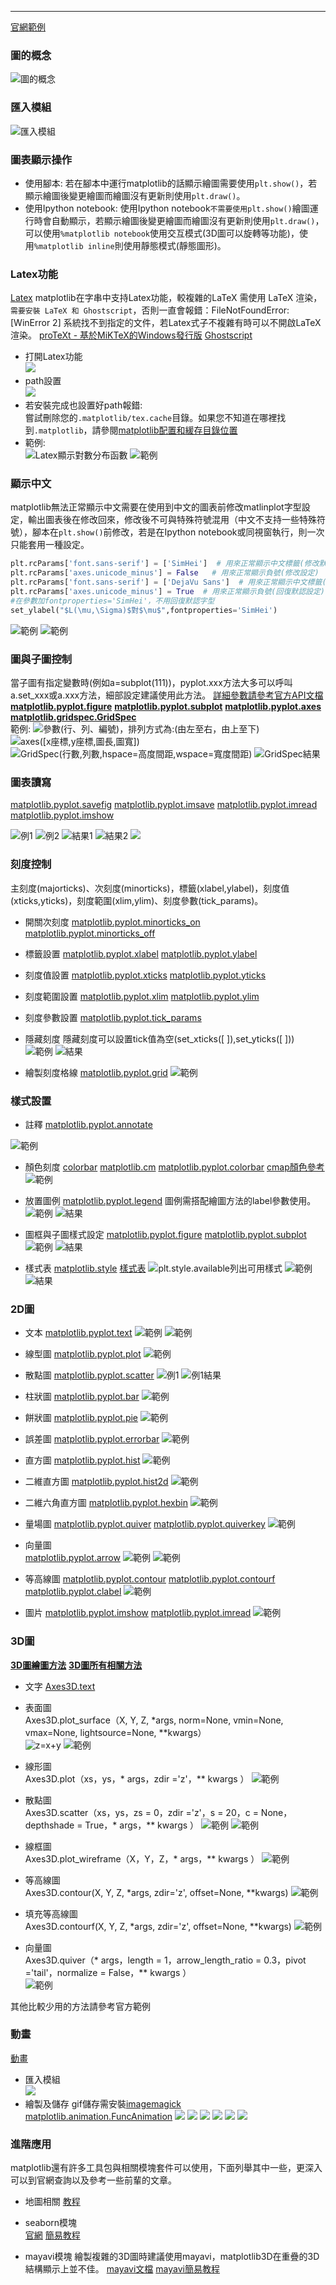 ---
[官網範例](https://matplotlib.org/gallery/index.html)
### 圖的概念 ###
![圖的概念](https://upload-images.jianshu.io/upload_images/13539817-0923382df220fd19.png?imageMogr2/auto-orient/strip%7CimageView2/2/w/1240)

### 匯入模組 ###   
![匯入模組](https://upload-images.jianshu.io/upload_images/13539817-f90dbd0c387b1355.png?imageMogr2/auto-orient/strip%7CimageView2/2/w/1240)

### 圖表顯示操作 ###
- 使用腳本:
若在腳本中運行matplotlib的話顯示繪圖需要使用`plt.show()`，若顯示繪圖後變更繪圖而繪圖沒有更新則使用`plt.draw()`。
- 使用Ipython notebook:
使用Ipython notebook`不需要使用plt.show()`繪圖運行時會自動顯示，若顯示繪圖後變更繪圖而繪圖沒有更新則使用`plt.draw()`，可以使用`%matplotlib notebook`使用交互模式(3D圖可以旋轉等功能)，使用`%matplotlib inline`則使用靜態模式(靜態圖形)。

### Latex功能 ###
[Latex](https://matplotlib.org/users/usetex.html)
matplotlib在字串中支持Latex功能，較複雜的LaTeX 需使用 LaTeX 渲染，`需要安裝 LaTeX 和 Ghostscript`，否則一直會報錯：FileNotFoundError: [WinError 2] 系統找不到指定的文件，若Latex式子不複雜有時可以不開啟LaTeX渲染。
[proTeXt - 基於MiKTeX的Windows發行版](https://www.tug.org/protext/)
[Ghostscript ](https://www.ghostscript.com/)
- 打開Latex功能      
![](https://upload-images.jianshu.io/upload_images/13539817-2f385a1f6d90d0d9.png?imageMogr2/auto-orient/strip%7CimageView2/2/w/1240)
- path設置    
![](https://upload-images.jianshu.io/upload_images/13539817-f88b686e6dbd5607.png?imageMogr2/auto-orient/strip%7CimageView2/2/w/1240)
- 若安裝完成也設置好path報錯:     
嘗試刪除您的`.matplotlib/tex.cache`目錄。如果您不知道在哪裡找到`.matplotlib`，請參閱[matplotlib配置和緩存目錄位置](https://matplotlib.org/faq/troubleshooting_faq.html#locating-matplotlib-config-dir)
- 範例:         
![Latex顯示對數分布函數](https://upload-images.jianshu.io/upload_images/13539817-70463dbb46c5c652.png?imageMogr2/auto-orient/strip%7CimageView2/2/w/1240)    ![範例](https://upload-images.jianshu.io/upload_images/13539817-84a75c7feeb66e8a.png?imageMogr2/auto-orient/strip%7CimageView2/2/w/1240)

### 顯示中文 ###
matplotlib無法正常顯示中文需要在使用到中文的圖表前修改matlinplot字型設定，輸出圖表後在修改回來，修改後不可與特殊符號混用（中文不支持一些特殊符號），腳本在`plt.show()`前修改，若是在Ipython notebook或同視窗執行，則一次只能套用一種設定。
```python
plt.rcParams['font.sans-serif'] = ['SimHei']  # 用來正常顯示中文標籤(修改默認字型)
plt.rcParams['axes.unicode_minus'] = False   # 用來正常顯示負號(修改設定)
plt.rcParams['font.sans-serif'] = ['DejaVu Sans']  # 用來正常顯示中文標籤(回復默認字型)
plt.rcParams['axes.unicode_minus'] = True  # 用來正常顯示負號(回復默認設定)
#在參數加fontproperties='SimHei'，不用回復默認字型
set_ylabel("$L(\mu,\Sigma)$對$\mu$",fontproperties='SimHei')
```       
![範例](https://upload-images.jianshu.io/upload_images/13539817-8ae8a88154b2e555.png?imageMogr2/auto-orient/strip%7CimageView2/2/w/1240)    ![範例](https://upload-images.jianshu.io/upload_images/13539817-b25f5922ca39e435.png?imageMogr2/auto-orient/strip%7CimageView2/2/w/1240)

### 圖與子圖控制 ###
當子圖有指定變數時(例如a=subplot(111))，pyplot.xxx方法大多可以呼叫a.set_xxx或a.xxx方法，細部設定建議使用此方法。
[詳細參數請參考官方API文檔](https://matplotlib.org/api/_as_gen/matplotlib.pyplot.html#module-matplotlib.pyplot)
[**matplotlib.pyplot.figure**](https://matplotlib.org/api/_as_gen/matplotlib.pyplot.figure.html#matplotlib.pyplot.figure)
[**matplotlib.pyplot.subplot**](https://matplotlib.org/api/_as_gen/matplotlib.pyplot.subplot.html#matplotlib.pyplot.subplot)
[**matplotlib.pyplot.axes**](https://matplotlib.org/api/_as_gen/matplotlib.pyplot.axes.html#matplotlib.pyplot.axes)
[**matplotlib.gridspec.GridSpec**](https://matplotlib.org/api/_as_gen/matplotlib.gridspec.GridSpec.html)     
範例:
![參數(行、列、編號)，排列方式為:(由左至右，由上至下)](https://upload-images.jianshu.io/upload_images/13539817-d380b0534fc9d367.png?imageMogr2/auto-orient/strip%7CimageView2/2/w/1240)    ![axes([x座標,y座標,圖長,圖寬])](https://upload-images.jianshu.io/upload_images/13539817-d5b0680d09bc657b.png?imageMogr2/auto-orient/strip%7CimageView2/2/w/1240)     ![GridSpec(行數,列數,hspace=高度間距,wspace=寬度間距)](https://upload-images.jianshu.io/upload_images/13539817-4f293e541f9101de.png?imageMogr2/auto-orient/strip%7CimageView2/2/w/1240)      ![GridSpec結果](https://upload-images.jianshu.io/upload_images/13539817-42c2711b180d9e47.png?imageMogr2/auto-orient/strip%7CimageView2/2/w/1240)    

### 圖表讀寫 ###
[matplotlib.pyplot.savefig](https://matplotlib.org/api/_as_gen/matplotlib.pyplot.savefig.html#matplotlib.pyplot.savefig)
[matplotlib.pyplot.imsave](https://matplotlib.org/api/_as_gen/matplotlib.pyplot.imsave.html#matplotlib.pyplot.imsave)
[matplotlib.pyplot.imread](https://matplotlib.org/api/_as_gen/matplotlib.pyplot.imread.html)
[matplotlib.pyplot.imshow](https://matplotlib.org/api/_as_gen/matplotlib.pyplot.imshow.html#matplotlib.pyplot.imshow)

![例1](https://upload-images.jianshu.io/upload_images/13539817-122c5eca763dbf80.png?imageMogr2/auto-orient/strip%7CimageView2/2/w/1240)     ![例2](https://upload-images.jianshu.io/upload_images/13539817-9737f4c61d646b4b.png?imageMogr2/auto-orient/strip%7CimageView2/2/w/1240)    ![結果1](https://upload-images.jianshu.io/upload_images/13539817-5836383d49985bd5.png?imageMogr2/auto-orient/strip%7CimageView2/2/w/1240)    ![結果2](https://upload-images.jianshu.io/upload_images/13539817-badc4060f60a6fb0.png?imageMogr2/auto-orient/strip%7CimageView2/2/w/1240)    ![](https://upload-images.jianshu.io/upload_images/13539817-0abf04405d1bb938.png?imageMogr2/auto-orient/strip%7CimageView2/2/w/1240)


### 刻度控制 ###
主刻度(majorticks)、次刻度(minorticks)，標籤(xlabel,ylabel)，刻度值(xticks,yticks)，刻度範圍(xlim,ylim)、刻度參數(tick_params)。
- 開關次刻度
[matplotlib.pyplot.minorticks_on](https://matplotlib.org/api/_as_gen/matplotlib.pyplot.minorticks_on.html#matplotlib.pyplot.minorticks_on)
[matplotlib.pyplot.minorticks_off](https://matplotlib.org/api/_as_gen/matplotlib.pyplot.minorticks_off.html#matplotlib.pyplot.minorticks_off)
- 標籤設置
[matplotlib.pyplot.xlabel](https://matplotlib.org/api/_as_gen/matplotlib.pyplot.xlabel.html#matplotlib.pyplot.xlabel)
[matplotlib.pyplot.ylabel](https://matplotlib.org/api/_as_gen/matplotlib.pyplot.ylabel.html#matplotlib.pyplot.ylabel)
- 刻度值設置
[matplotlib.pyplot.xticks](https://matplotlib.org/api/_as_gen/matplotlib.pyplot.xticks.html#matplotlib.pyplot.xticks)
[matplotlib.pyplot.yticks](https://matplotlib.org/api/_as_gen/matplotlib.pyplot.yticks.html#matplotlib.pyplot.yticks)
- 刻度範圍設置
[matplotlib.pyplot.xlim](https://matplotlib.org/api/_as_gen/matplotlib.pyplot.xlim.html#matplotlib.pyplot.xlim)
[matplotlib.pyplot.ylim](https://matplotlib.org/api/_as_gen/matplotlib.pyplot.ylim.html#matplotlib.pyplot.ylim)
- 刻度參數設置
[matplotlib.pyplot.tick_params](https://matplotlib.org/api/_as_gen/matplotlib.pyplot.tick_params.html#matplotlib.pyplot.tick_params)
- 隱藏刻度
隱藏刻度可以設置tick值為空(set_xticks([ ]),set_yticks([ ]))    
![範例](https://upload-images.jianshu.io/upload_images/13539817-ed9149dfa57ef0c1.png?imageMogr2/auto-orient/strip%7CimageView2/2/w/1240)      ![結果](https://upload-images.jianshu.io/upload_images/13539817-669ca5c3e4bd1562.png?imageMogr2/auto-orient/strip%7CimageView2/2/w/1240)

- 繪製刻度格線
[matplotlib.pyplot.grid](https://matplotlib.org/api/_as_gen/matplotlib.pyplot.grid.html#matplotlib.pyplot.grid)
![範例](https://upload-images.jianshu.io/upload_images/13539817-eda40d60b254ab92.png?imageMogr2/auto-orient/strip%7CimageView2/2/w/1240)

### 樣式設置 ###
- 註釋
[matplotlib.pyplot.annotate](https://matplotlib.org/api/_as_gen/matplotlib.pyplot.annotate.html#matplotlib.pyplot.annotate)

![範例](https://upload-images.jianshu.io/upload_images/13539817-7e0eb6b2cbca0004.png?imageMogr2/auto-orient/strip%7CimageView2/2/w/1240)

- 顏色刻度
[colorbar](https://matplotlib.org/api/colorbar_api.html)
[matplotlib.cm](https://matplotlib.org/api/cm_api.html)
[matplotlib.pyplot.colorbar](https://matplotlib.org/api/_as_gen/matplotlib.pyplot.colorbar.html#matplotlib.pyplot.colorbar)
[cmap顏色參考](https://matplotlib.org/tutorials/colors/colormaps.html)
![範例](https://upload-images.jianshu.io/upload_images/13539817-bc3504c464981493.png?imageMogr2/auto-orient/strip%7CimageView2/2/w/1240)

- 放置圖例
[matplotlib.pyplot.legend](https://matplotlib.org/api/_as_gen/matplotlib.pyplot.legend.html#matplotlib.pyplot.legend)
圖例需搭配繪圖方法的label參數使用。
![範例](https://upload-images.jianshu.io/upload_images/13539817-1f4f882a9e7b4172.png?imageMogr2/auto-orient/strip%7CimageView2/2/w/1240)      ![結果](https://upload-images.jianshu.io/upload_images/13539817-7c515fc07a6b4a4f.png?imageMogr2/auto-orient/strip%7CimageView2/2/w/1240)

- 圖框與子圖樣式設定
[matplotlib.pyplot.figure](https://matplotlib.org/api/_as_gen/matplotlib.pyplot.figure.html#matplotlib.pyplot.figure)
[matplotlib.pyplot.subplot](https://matplotlib.org/api/_as_gen/matplotlib.pyplot.subplot.html#matplotlib.pyplot.subplot)
![範例](https://upload-images.jianshu.io/upload_images/13539817-26c20fa5604a9e3d.png?imageMogr2/auto-orient/strip%7CimageView2/2/w/1240)     ![結果](https://upload-images.jianshu.io/upload_images/13539817-986f6542109c147e.png?imageMogr2/auto-orient/strip%7CimageView2/2/w/1240)

- 樣式表
[matplotlib.style](https://matplotlib.org/api/style_api.html)
[樣式表](https://matplotlib.org/gallery/style_sheets/style_sheets_reference.html)
![plt.style.available列出可用樣式](https://upload-images.jianshu.io/upload_images/13539817-8340cd9fdb9923b8.png?imageMogr2/auto-orient/strip%7CimageView2/2/w/1240)     ![範例](https://upload-images.jianshu.io/upload_images/13539817-bc951d029c16633a.png?imageMogr2/auto-orient/strip%7CimageView2/2/w/1240)    ![結果](https://upload-images.jianshu.io/upload_images/13539817-ff06b59cb4501e4f.png?imageMogr2/auto-orient/strip%7CimageView2/2/w/1240)


### 2D圖 ###
- 文本
[matplotlib.pyplot.text](https://matplotlib.org/api/_as_gen/matplotlib.pyplot.text.html#matplotlib.pyplot.text)
![範例](https://upload-images.jianshu.io/upload_images/13539817-6e4a90e6fd006889.png?imageMogr2/auto-orient/strip%7CimageView2/2/w/1240)    ![範例](https://upload-images.jianshu.io/upload_images/13539817-2a6dc637ff52cf44.png?imageMogr2/auto-orient/strip%7CimageView2/2/w/1240)

- 線型圖
[matplotlib.pyplot.plot](https://matplotlib.org/api/_as_gen/matplotlib.pyplot.plot.html#matplotlib.pyplot.plot)
![範例](https://upload-images.jianshu.io/upload_images/13539817-681519829221dd72.png?imageMogr2/auto-orient/strip%7CimageView2/2/w/1240)
- 散點圖
[matplotlib.pyplot.scatter](https://matplotlib.org/api/_as_gen/matplotlib.pyplot.scatter.html#matplotlib.pyplot.scatter)
![例1](https://upload-images.jianshu.io/upload_images/13539817-bfb1b1fd9cafaf3f.png?imageMogr2/auto-orient/strip%7CimageView2/2/w/1240)    ![例1結果](https://upload-images.jianshu.io/upload_images/13539817-2540324ade1c4bed.png?imageMogr2/auto-orient/strip%7CimageView2/2/w/1240)
- 柱狀圖
[matplotlib.pyplot.bar](https://matplotlib.org/api/_as_gen/matplotlib.pyplot.bar.html#matplotlib.pyplot.bar)
![範例](https://upload-images.jianshu.io/upload_images/13539817-5bb6558c1c9e1846.png?imageMogr2/auto-orient/strip%7CimageView2/2/w/1240)
- 餅狀圖
[matplotlib.pyplot.pie](https://matplotlib.org/api/_as_gen/matplotlib.pyplot.pie.html#matplotlib.pyplot.pie)
![範例](https://upload-images.jianshu.io/upload_images/13539817-14a9060c049241fc.png?imageMogr2/auto-orient/strip%7CimageView2/2/w/1240)
- 誤差圖
[matplotlib.pyplot.errorbar](https://matplotlib.org/api/_as_gen/matplotlib.pyplot.errorbar.html#matplotlib.pyplot.errorbar)
![範例](https://upload-images.jianshu.io/upload_images/13539817-46acf3e828065e2d.png?imageMogr2/auto-orient/strip%7CimageView2/2/w/1240)
- 直方圖
[matplotlib.pyplot.hist](https://matplotlib.org/api/_as_gen/matplotlib.pyplot.hist.html#matplotlib.pyplot.hist)
![範例](https://upload-images.jianshu.io/upload_images/13539817-cc6479b987c062f8.png?imageMogr2/auto-orient/strip%7CimageView2/2/w/1240)
- 二維直方圖
[matplotlib.pyplot.hist2d](https://matplotlib.org/api/_as_gen/matplotlib.pyplot.hist2d.html#matplotlib.pyplot.hist2d)
![範例](https://upload-images.jianshu.io/upload_images/13539817-811dc5cfc18b0094.png?imageMogr2/auto-orient/strip%7CimageView2/2/w/1240)
- 二維六角直方圖
[matplotlib.pyplot.hexbin](https://matplotlib.org/api/_as_gen/matplotlib.pyplot.hexbin.html#matplotlib.pyplot.hexbin)
![範例](https://upload-images.jianshu.io/upload_images/13539817-d852789443230d8b.png?imageMogr2/auto-orient/strip%7CimageView2/2/w/1240)
- 量場圖
[matplotlib.pyplot.quiver](https://matplotlib.org/api/_as_gen/matplotlib.pyplot.quiver.html#matplotlib.pyplot.quiver)
[matplotlib.pyplot.quiverkey](https://matplotlib.org/api/_as_gen/matplotlib.pyplot.quiverkey.html#matplotlib.pyplot.quiverkey)
![範例](https://upload-images.jianshu.io/upload_images/13539817-c1b603299b3cc3e7.png?imageMogr2/auto-orient/strip%7CimageView2/2/w/1240)
- 向量圖       
[matplotlib.pyplot.arrow](https://matplotlib.org/api/_as_gen/matplotlib.pyplot.arrow.html#matplotlib.pyplot.arrow)
![範例](https://upload-images.jianshu.io/upload_images/13539817-dc31e2990cacfbe8.png?imageMogr2/auto-orient/strip%7CimageView2/2/w/1240)     ![範例](https://upload-images.jianshu.io/upload_images/13539817-5e9e83b728d5b108.png?imageMogr2/auto-orient/strip%7CimageView2/2/w/1240)

- 等高線圖
[matplotlib.pyplot.contour](https://matplotlib.org/api/_as_gen/matplotlib.pyplot.contour.html#matplotlib.pyplot.contour)
[matplotlib.pyplot.contourf](https://matplotlib.org/api/_as_gen/matplotlib.pyplot.contourf.html#matplotlib.pyplot.contourf)
[matplotlib.pyplot.clabel](https://matplotlib.org/api/_as_gen/matplotlib.pyplot.clabel.html#matplotlib.pyplot.clabel)
![範例](https://upload-images.jianshu.io/upload_images/13539817-0b18ac38913befca.png?imageMogr2/auto-orient/strip%7CimageView2/2/w/1240)
- 圖片
[matplotlib.pyplot.imshow](https://matplotlib.org/api/_as_gen/matplotlib.pyplot.imshow.html#matplotlib.pyplot.imshow)
[matplotlib.pyplot.imread](https://matplotlib.org/api/_as_gen/matplotlib.pyplot.imread.html)
![範例](https://upload-images.jianshu.io/upload_images/13539817-3e0c2e0e7fa80360.png?imageMogr2/auto-orient/strip%7CimageView2/2/w/1240)


### 3D圖 ###
[**3D圖繪圖方法**](https://matplotlib.org/tutorials/toolkits/mplot3d.html#sphx-glr-tutorials-toolkits-mplot3d-py)
[**3D圖所有相關方法**](https://matplotlib.org/api/_as_gen/mpl_toolkits.mplot3d.axes3d.Axes3D.html)   

- 文字
[Axes3D.text](https://matplotlib.org/examples/mplot3d/text3d_demo.html)
- 表面圖     
Axes3D.plot_surface（X, Y, Z, *args, norm=None, vmin=None, vmax=None, lightsource=None, **kwargs）    
![z=x+y](https://upload-images.jianshu.io/upload_images/13539817-9070a23c80fecac8.png?imageMogr2/auto-orient/strip%7CimageView2/2/w/1240)    ![範例](https://upload-images.jianshu.io/upload_images/13539817-58432e3cd6d5b70c.png?imageMogr2/auto-orient/strip%7CimageView2/2/w/1240)

- 線形圖    
Axes3D.plot（xs，ys，* args，zdir ='z'，** kwargs ）
![範例](https://upload-images.jianshu.io/upload_images/13539817-4583e7559117cbe7.png?imageMogr2/auto-orient/strip%7CimageView2/2/w/1240)

- 散點圖    
Axes3D.scatter（xs，ys，zs = 0，zdir ='z'，s = 20，c = None，depthshade = True，* args，** kwargs ）
![範例](https://upload-images.jianshu.io/upload_images/13539817-4c11751216e2f2e9.png?imageMogr2/auto-orient/strip%7CimageView2/2/w/1240)     ![範例](https://upload-images.jianshu.io/upload_images/13539817-475bf0e5eeb3e413.png?imageMogr2/auto-orient/strip%7CimageView2/2/w/1240)

- 線框圖     
Axes3D.plot_wireframe（X，Y，Z，* args，** kwargs ）
![範例](https://upload-images.jianshu.io/upload_images/13539817-b1bff04c78bf4358.png?imageMogr2/auto-orient/strip%7CimageView2/2/w/1240)

- 等高線圖      
Axes3D.contour(X, Y, Z, *args, zdir='z', offset=None, **kwargs)
![範例](https://upload-images.jianshu.io/upload_images/13539817-ea91ea014f539e0f.png?imageMogr2/auto-orient/strip%7CimageView2/2/w/1240)

- 填充等高線圖      
Axes3D.contourf(X, Y, Z, *args, zdir='z', offset=None, **kwargs)
![範例](https://upload-images.jianshu.io/upload_images/13539817-52dd17bf48d2de79.png?imageMogr2/auto-orient/strip%7CimageView2/2/w/1240)

- 向量圖    
Axes3D.quiver（* args，length = 1，arrow_length_ratio = 0.3，pivot ='tail'，normalize = False，** kwargs ）        
![範例](https://upload-images.jianshu.io/upload_images/13539817-18fe6fad1562ba26.png?imageMogr2/auto-orient/strip%7CimageView2/2/w/1240)

其他比較少用的方法請參考官方範例

### 動畫 ###
[動畫](https://matplotlib.org/api/animation_api.html#helper-classes)
- 匯入模組      
![](https://upload-images.jianshu.io/upload_images/13539817-a64a29a9802e7149.png?imageMogr2/auto-orient/strip%7CimageView2/2/w/1240)
- 繪製及儲存
gif儲存需安裝[imagemagick](https://imagemagick.org/script/download.php#windows)
[matplotlib.animation.FuncAnimation](https://matplotlib.org/api/_as_gen/matplotlib.animation.FuncAnimation.html#matplotlib.animation.FuncAnimation)
![](https://upload-images.jianshu.io/upload_images/13539817-1f9136d0a17069b3.png?imageMogr2/auto-orient/strip%7CimageView2/2/w/1240)      ![](https://upload-images.jianshu.io/upload_images/13539817-d626505f0cabe385.png?imageMogr2/auto-orient/strip%7CimageView2/2/w/1240)     ![](https://upload-images.jianshu.io/upload_images/13539817-ffe70685b84212c0.png?imageMogr2/auto-orient/strip%7CimageView2/2/w/1240)      ![](https://upload-images.jianshu.io/upload_images/13539817-f01ad33bb642ed35.png?imageMogr2/auto-orient/strip%7CimageView2/2/w/1240)     ![](https://upload-images.jianshu.io/upload_images/13539817-e2eb553e3807d969.png?imageMogr2/auto-orient/strip%7CimageView2/2/w/1240)     ![](https://upload-images.jianshu.io/upload_images/13539817-f5e692db69e9eb35.gif?imageMogr2/auto-orient/strip)



### 進階應用 ###
matplotlib還有許多工具包與相關模塊套件可以使用，下面列舉其中一些，更深入可以到官網查詢以及參考一些前輩的文章。

- 地圖相關
[教程](https://github.com/jakevdp/PythonDataScienceHandbook/blob/be23269c7eb119e093a6d5ce91e464f5e686d9ab/notebooks/04.13-Geographic-Data-With-Basemap.ipynb)

-  seaborn模塊    
[官網](https://seaborn.pydata.org/#)
[簡易教程](https://github.com/jakevdp/PythonDataScienceHandbook/blob/be23269c7eb119e093a6d5ce91e464f5e686d9ab/notebooks/04.14-Visualization-With-Seaborn.ipynb)

- mayavi模塊
繪製複雜的3D圖時建議使用mayavi，matplotlib3D在重疊的3D結構顯示上並不佳。
[mayavi文檔](https://docs.enthought.com/mayavi/mayavi/index.html)
[mayavi簡易教程](https://www.jianshu.com/p/b49f8c629b38)
